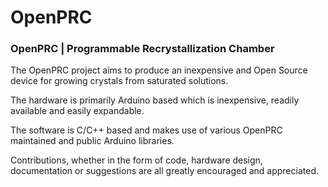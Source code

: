 # OpenPRC

### OpenPRC | Programmable Recrystallization Chamber

The OpenPRC project aims to produce an inexpensive and Open Source device for growing crystals from saturated solutions.

The hardware is primarily Arduino based which is inexpensive, readily available and easily expandable.

The software is C/C++ based and makes use of various OpenPRC maintained and public Arduino libraries.

Contributions, whether in the form of code, hardware design, documentation or suggestions are all greatly encouraged and appreciated.
